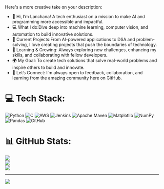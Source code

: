 Here's a more creative take on your description:

- 🌟 Hi, I’m Lanchana! A tech enthusiast on a mission to make AI and programming more accessible and impactful.
- 💻 What I do:Dive deep into machine learning, computer vision, and automation to build innovative solutions.
- 🚀 Current Projects:From AI-powered applications to DSA and problem-solving, I love creating projects that push the boundaries of technology.
- 🌱 Learning & Growing: Always exploring new challenges, enhancing my skills, and collaborating with fellow developers.
- 🌍 My Goal: To create tech solutions that solve real-world problems and inspire others to build and innovate.
- 🤝 Let’s Connect: I’m always open to feedback, collaboration, and learning from the amazing community here on GitHub.

# 💻 Tech Stack:
![Python](https://img.shields.io/badge/python-3670A0?style=for-the-badge&logo=python&logoColor=ffdd54) ![C](https://img.shields.io/badge/c-%2300599C.svg?style=for-the-badge&logo=c&logoColor=white) ![AWS](https://img.shields.io/badge/AWS-%23FF9900.svg?style=for-the-badge&logo=amazon-aws&logoColor=white) ![Jenkins](https://img.shields.io/badge/jenkins-%232C5263.svg?style=for-the-badge&logo=jenkins&logoColor=white) ![Apache Maven](https://img.shields.io/badge/Apache%20Maven-C71A36?style=for-the-badge&logo=Apache%20Maven&logoColor=white) ![Matplotlib](https://img.shields.io/badge/Matplotlib-%23ffffff.svg?style=for-the-badge&logo=Matplotlib&logoColor=black) ![NumPy](https://img.shields.io/badge/numpy-%23013243.svg?style=for-the-badge&logo=numpy&logoColor=white) ![Pandas](https://img.shields.io/badge/pandas-%23150458.svg?style=for-the-badge&logo=pandas&logoColor=white) ![GitHub](https://img.shields.io/badge/github-%23121011.svg?style=for-the-badge&logo=github&logoColor=white)
# 📊 GitHub Stats:
![](https://github-readme-stats.vercel.app/api?username=lanchana&theme=merko&hide_border=false&include_all_commits=false&count_private=false)<br/>
![](https://nirzak-streak-stats.vercel.app/?user=lanchana&theme=merko&hide_border=false)<br/>
![](https://github-readme-stats.vercel.app/api/top-langs/?username=lanchana&theme=merko&hide_border=false&include_all_commits=false&count_private=false&layout=compact)

---
[![](https://visitcount.itsvg.in/api?id=lanchana&icon=0&color=0)](https://visitcount.itsvg.in)

<!-- Proudly created with GPRM ( https://gprm.itsvg.in ) -->
